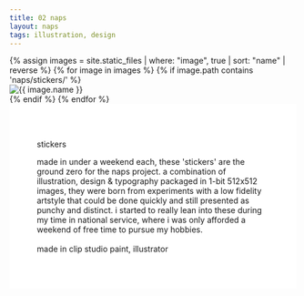 ```yaml
---
title: 02 naps
layout: naps
tags: illustration, design
---
```


<div class="container">
    <div class="container-item" style="align-items:center">
        <div class="image-gallery">
            {% assign images = site.static_files | where: "image", true | sort: "name" | reverse %}
            {% for image in images %}
                {% if image.path contains 'naps/stickers/' %}
                    <div class="gallery-item">
                        <img src="{{ image.path }}" alt="{{ image.name }}" class="clickable naps-img">
                    </div>
                {% endif %}
            {% endfor %}
        </div>
    </div>
    <div class="container-item header" style="z-index:2;background:white;padding:48px">
        <p class="naps-title">stickers</p>
        <p class="binary">made in under a weekend each, these 'stickers' are the ground zero for the naps project. a combination of illustration, design & typography packaged in 1-bit 512x512 images, they were born from experiments with a low fidelity artstyle that could be done quickly and still presented as punchy and distinct. i started to really lean into these during my time in national service, where i was only afforded a weekend of free time to pursue my hobbies. <br><br> made in clip studio paint, illustrator</p>
    </div>
</div>

